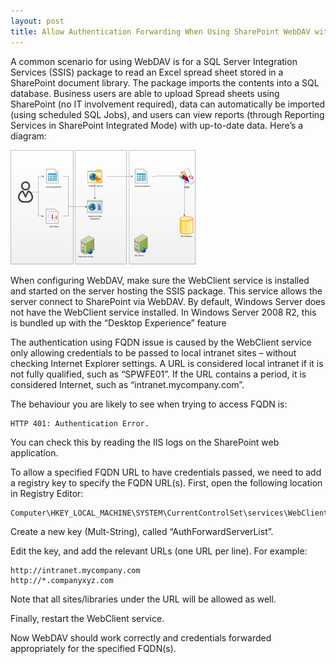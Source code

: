 ```yaml
---
layout: post
title: Allow Authentication Forwarding When Using SharePoint WebDAV with FQDN
---
```


A common scenario for using WebDAV is for a SQL Server Integration Services (SSIS) package to read an Excel spread sheet stored in a SharePoint document library. The package imports the contents into a SQL database.   Business users are able to upload Spread sheets using SharePoint (no IT involvement required), data can automatically be imported (using scheduled SQL Jobs), and users can view reports (through Reporting Services in SharePoint Integrated Mode) with up-to-date data.  Here’s a diagram:

![sharepoint-webdav-logical-diagram](../images/sharepoint-webdav-logical-diagram.png)

When configuring WebDAV, make sure the WebClient service is installed and started on the server hosting the SSIS package.  This service allows the server connect to SharePoint via WebDAV.  By default, Windows Server does not have the WebClient service installed.  In Windows Server 2008 R2, this is bundled up with the “Desktop Experience” feature

The authentication using FQDN issue is caused by the WebClient service only allowing credentials to be passed to local intranet sites – without checking Internet Explorer settings.  A URL is considered local intranet if it is not fully qualified, such as “SPWFE01”.  If the URL contains a period, it is considered Internet, such as “intranet.mycompany.com”.

The behaviour you are likely to see when trying to access FQDN is:

```
HTTP 401: Authentication Error.
```

You can check this by reading the IIS logs on the SharePoint web application.

To allow a specified FQDN URL to have credentials passed, we need to add a registry key to specify the FQDN URL(s).  First, open the following location in Registry Editor:


```
Computer\HKEY_LOCAL_MACHINE\SYSTEM\CurrentControlSet\services\WebClientParameters
```

Create a new key (Mult-String), called “AuthForwardServerList”.

Edit the key, and add the relevant URLs (one URL per line).  For example:

```
http://intranet.mycompany.com
http://*.companyxyz.com
```

Note that all sites/libraries under the URL will be allowed as well.

Finally, restart the WebClient service.

Now WebDAV should work correctly and credentials forwarded appropriately for the specified FQDN(s).